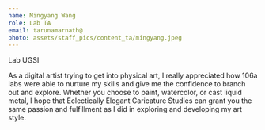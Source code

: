 ```yaml
---
name: Mingyang Wang
role: Lab TA
email: tarunamarnath@
photo: assets/staff_pics/content_ta/mingyang.jpeg
---
```


Lab UGSI

As a digital artist trying to get into physical art, I really appreciated how 106a labs were able to nurture my skills and give me the confidence to branch out and explore. Whether you choose to paint, watercolor, or cast liquid metal, I hope that Eclectically Elegant Caricature Studies can grant you the same passion and fulfillment as I did in exploring and developing my art style. 